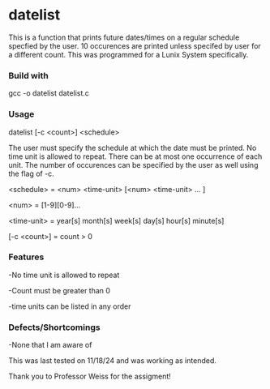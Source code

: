 # datelist
This is a function that prints future dates/times on a regular schedule specfied by the user. 10 occurences are printed unless specifed by user for a different count. This was programmed for a Lunix System specifically.

### Build with
gcc -o datelist datelist.c

### Usage 
datelist \[-c \<count\>\] \<schedule\>

The user must specify the schedule at which the date must be printed. No time unit is allowed to repeat. There can be at most one occurrence of each unit. The number of occurences can be specified by the user as well using the flag of -c.

\<schedule\> \= \<num\> \<time-unit\> \[\<num\> \<time-unit\> ... \]

\<num\> \= \[1-9\]\[0-9\]...

\<time-unit\> \= year\[s\] month\[s\] week\[s\] day\[s\] hour\[s\] minute\[s\]

\[-c \<count\>\] \= count \> 0

### Features
-No time unit is allowed to repeat

-Count must be greater than 0

-time units can be listed in any order

### Defects/Shortcomings
-None that I am aware of
      
This was last tested on 11/18/24 and was working as intended.

Thank you to Professor Weiss for the assigment!
